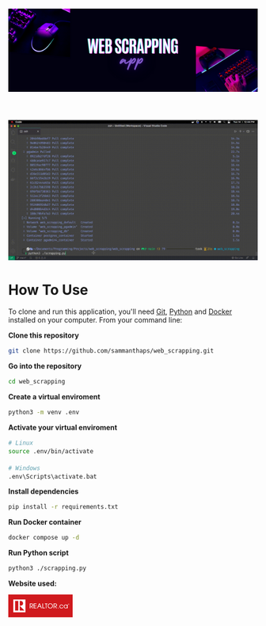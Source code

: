 <h1 align="center">
  <br />
  <a href="https://www.canva.com/design/play?category=tACFapY0WQc&referrer=banners-landing-page">
    <img
      src="./images/banner.png"
      alt=""
      width="1000"
  /></a>
</h1>

<p align="center">
  <a href="https://www.python.org/">
    <img
      src="https://forthebadge.com/images/badges/made-with-python.svg"
      alt=""
    />
  </a>
</p>

![demo](./images/demo.gif)

# How To Use

To clone and run this application, you'll need [Git](https://git-scm.com/downloads), [Python](https://www.python.org/) and [Docker](https://docs.docker.com/get-started/08_using_compose/) installed on your computer. From your command line:

**Clone this repository**

```bash
git clone https://github.com/sammanthaps/web_scrapping.git
```

**Go into the repository**

```bash
cd web_scrapping
```

**Create a virtual enviroment**

```bash
python3 -m venv .env
```

**Activate your virtual enviroment**

```bash
# Linux
source .env/bin/activate

# Windows
.env\Scripts\activate.bat
```

**Install dependencies**

```bash
pip install -r requirements.txt
```

**Run Docker container**

```bash
docker compose up -d
```

**Run Python script**

```bash
python3 ./scrapping.py
```

**Website used:**

<p align="left">
  <a href="https://www.realtor.ca/">
    <img
      src="./images/realtorca.svg"
      alt=""
      width="130"
    />
  </a>
</p>

